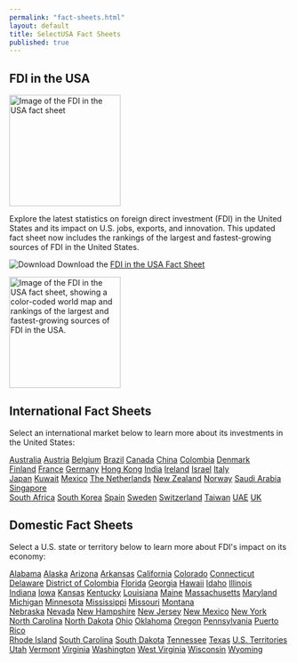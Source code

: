 ```yaml
---
permalink: "fact-sheets.html"
layout: default
title: SelectUSA Fact Sheets
published: true
---
```


## FDI in the USA

<div class="row">
  <div class="col-sm-2">
  <img src="{{ site.baseurl }}/country-fact-sheets/2015-09-10%20FDI%20in%20the%20USA%202-sided%20Fact%20Sheet_Page_1.png" class="img-thumbnail" alt="Image of the FDI in the USA fact sheet" height="200">
  </div>

  <div class="col-sm-8">

<p>Explore the latest statistics on foreign direct investment (FDI) in the United States and its impact on U.S. jobs, exports, and innovation. This updated fact sheet now includes the rankings of the largest and fastest-growing sources of FDI in the United States.</p>

<p><img src="{{ site.baseurl }}/icons/download.svg" alt="Download"> Download the <a href="{{ site.baseurl }}/country-fact-sheets/2015-09-10%20FDI%20in%20the%20USA%202-sided%20Fact%20Sheet.pdf">FDI in the USA Fact Sheet</a></p>
  </div>
  <div class="col-sm-2">
  <img src="{{ site.baseurl }}/country-fact-sheets/2015-09-10%20FDI%20in%20the%20USA%202-sided%20Fact%20Sheet_Page_2.png" class="img-thumbnail" alt="Image of the FDI in the USA fact sheet, showing a color-coded world map and rankings of the largest and fastest-growing sources of FDI in the USA." height="200">
  </div>

</div>

## International Fact Sheets
  
Select an international market below to learn more about its investments in the United States:

<div class="row">
  <div class="col-sm-3">
  
  <div class="list-group">
  <a href="{{ site.baseurl }}/country-fact-sheets/2015-09-10%20Australia%20Fact%20Sheet.pdf" class="list-group-item">Australia</a>
  <a href="{{ site.baseurl }}/country-fact-sheets/2015-09-10%20Austria%20Fact%20Sheet.pdf" class="list-group-item">Austria</a>
  <a href="{{ site.baseurl }}/country-fact-sheets/2015-09-10%20Belgium%20Fact%20Sheet.pdf" class="list-group-item">Belgium</a>
  <a href="{{ site.baseurl }}/country-fact-sheets/2015-09-10%20Brazil%20Fact%20Sheet.pdf" class="list-group-item">Brazil</a>
  <a href="{{ site.baseurl }}/country-fact-sheets/2015-09-10%20Canada%20Fact%20Sheet.pdf" class="list-group-item">Canada</a>
  <a href="{{ site.baseurl }}/country-fact-sheets/2015-09-10%20China%20Fact%20Sheet.pdf" class="list-group-item">China</a>
  <a href="{{ site.baseurl }}/country-fact-sheets/2015-09-10%20Colombia%20Fact%20Sheet.pdf" class="list-group-item">Colombia</a>
  <a href="{{ site.baseurl }}/country-fact-sheets/2015-09-10%20Denmark%20Fact%20Sheet.pdf" class="list-group-item">Denmark</a>
</div>
  </div>
  
  <div class="col-sm-3">

  <div class="list-group">
  <a href="{{ site.baseurl }}/country-fact-sheets/2015-09-10%20Finland%20Fact%20Sheet.pdf" class="list-group-item">Finland</a>
  <a href="{{ site.baseurl }}/country-fact-sheets/2015-09-10%20France%20Fact%20Sheet.pdf" class="list-group-item">France</a>
  <a href="{{ site.baseurl }}/country-fact-sheets/2015-09-10%20Germany%20Fact%20Sheet.pdf" class="list-group-item">Germany</a>
  <a href="{{ site.baseurl }}/country-fact-sheets/2015-09-10%20Hong%20Kong%20Fact%20Sheet.pdf" class="list-group-item">Hong Kong</a>
  <a href="{{ site.baseurl }}/country-fact-sheets/2015-09-10%20India%20Fact%20Sheet.pdf" class="list-group-item">India</a>
  <a href="{{ site.baseurl }}/country-fact-sheets/2015-09-10%20Ireland%20Fact%20Sheet.pdf" class="list-group-item">Ireland</a>
  <a href="{{ site.baseurl }}/country-fact-sheets/2015-09-10%20Israel%20Fact%20Sheet.pdf" class="list-group-item">Israel</a>
  <a href="{{ site.baseurl }}/country-fact-sheets/2015-09-10%20Italy%20Fact%20Sheet.pdf" class="list-group-item">Italy</a>
</div>

  </div>
  <div class="col-sm-3">
  
  <div class="list-group">
  <a href="{{ site.baseurl }}/country-fact-sheets/2015-09-10%20Japan%20Fact%20Sheet.pdf" class="list-group-item">Japan</a>
  <a href="{{ site.baseurl }}/country-fact-sheets/2015-09-10%20Kuwait%20Fact%20Sheet.pdf" class="list-group-item">Kuwait</a>
  <a href="{{ site.baseurl }}/country-fact-sheets/2015-09-10%20Mexico%20Fact%20Sheet.pdf" class="list-group-item">Mexico</a>
  <a href="{{ site.baseurl }}/country-fact-sheets/2015-09-10%20Netherlands%20Fact%20Sheet.pdf" class="list-group-item">The Netherlands</a>
  <a href="{{ site.baseurl }}/country-fact-sheets/2015-09-10%20New%20Zealand%20Fact%20Sheet.pdf" class="list-group-item">New Zealand</a>
  <a href="{{ site.baseurl }}/country-fact-sheets/2015-09-10%20Norway%20Fact%20Sheet.pdf" class="list-group-item">Norway</a>
  <a href="{{ site.baseurl }}/country-fact-sheets/2015-09-10%20Saudi%20Arabia%20Fact%20Sheet.pdf" class="list-group-item">Saudi Arabia</a>
  <a href="{{ site.baseurl }}/country-fact-sheets/2015-09-10%20Singapore%20Fact%20Sheet.pdf" class="list-group-item">Singapore</a>
</div>
  
  </div>
  <div class="col-sm-3">
  
  <div class="list-group">
  <a href="{{ site.baseurl }}/country-fact-sheets/2015-09-10%20South%20Africa%20Fact%20Sheet.pdf" class="list-group-item">South Africa</a>
  <a href="{{ site.baseurl }}/country-fact-sheets/2015-09-10%20South%20Korea%20Fact%20Sheet.pdf" class="list-group-item">South Korea</a>
  <a href="{{ site.baseurl }}/country-fact-sheets/2015-09-10%20Spain%20Fact%20Sheet.pdf" class="list-group-item">Spain</a>
  <a href="{{ site.baseurl }}/country-fact-sheets/2015-09-10%20Sweden%20Fact%20Sheet.pdf" class="list-group-item">Sweden</a>
  <a href="{{ site.baseurl }}/country-fact-sheets/2015-09-10%20Switzerland%20Fact%20Sheet.pdf" class="list-group-item">Switzerland</a>
  <a href="{{ site.baseurl }}/country-fact-sheets/2015-09-10%20Taiwan%20Fact%20Sheet.pdf" class="list-group-item">Taiwan</a>
  <a href="{{ site.baseurl }}/country-fact-sheets/2015-09-10%20United%20Arab%20Emirates%20Fact%20Sheet.pdf" class="list-group-item">UAE</a>
  <a href="{{ site.baseurl }}/country-fact-sheets/2015-09-10%20UK%20Fact%20Sheet.pdf" class="list-group-item">UK</a>
</div>

  </div>
</div>

## Domestic Fact Sheets

Select a U.S. state or territory below to learn more about FDI's impact on its economy:

<div class="row">
  <div class="col-sm-3">
  
  <div class="list-group">
  <a href="{{ site.baseurl }}/state-fact-sheets/2015-03-02 Alabama Fact Sheet.pdf" class="list-group-item">Alabama</a>
  <a href="{{ site.baseurl }}/state-fact-sheets/2015-03-03 Alaska State Fact Sheet.pdf" class="list-group-item">Alaska</a>
  <a href="{{ site.baseurl }}/state-fact-sheets/2015-03-02 Arizona State Fact Sheet.pdf" class="list-group-item">Arizona</a>
  <a href="{{ site.baseurl }}/state-fact-sheets/2015-03-02 FDI State Fact Sheet - Arkansas.pdf" class="list-group-item">Arkansas</a>
  <a href="{{ site.baseurl }}/state-fact-sheets/2015-03-16 FDI State Fact Sheet - California.pdf" class="list-group-item">California</a>
  <a href="{{ site.baseurl }}/state-fact-sheets/2015-02-09 FDI State Fact Sheet - Colorado.pdf" class="list-group-item">Colorado</a>
  <a href="{{ site.baseurl }}/state-fact-sheets/2015-03-02 FDI State Fact Sheet - Connecticut.pdf" class="list-group-item">Connecticut</a>
  <a href="{{ site.baseurl }}/state-fact-sheets/2015-03-16 FDI State Fact Sheet - Delaware.pdf" class="list-group-item">Delaware</a>
  <a href="{{ site.baseurl }}/state-fact-sheets/2015-02-09 FDI State Fact Sheet - District of Columbia.pdf" class="list-group-item">District of Colombia</a>
  <a href="{{ site.baseurl }}/state-fact-sheets/2015-02-09 FDI State Fact Sheet - Florida.pdf" class="list-group-item">Florida</a>
  <a href="{{ site.baseurl }}/state-fact-sheets/2015-03-16 FDI State Fact Sheet - Georgia.pdf" class="list-group-item">Georgia</a>
  <a href="{{ site.baseurl }}/state-fact-sheets/2015-02-09 Hawaii.pdf" class="list-group-item">Hawaii</a>
  <a href="{{ site.baseurl }}/state-fact-sheets/2015-03-03 FDI State Fact Sheet - Idaho.pdf" class="list-group-item">Idaho</a>
  <a href="{{ site.baseurl }}/state-fact-sheets/2015-01-10 FDI State Fact Sheet - Illinois.pdf" class="list-group-item">Illinois</a>
</div>
  </div>
  
  <div class="col-sm-3">

  <div class="list-group">
  <a href="{{ site.baseurl }}/state-fact-sheets/2015-03-16 Indiana FDI Fact Sheet.pdf" class="list-group-item">Indiana</a>
  <a href="{{ site.baseurl }}/state-fact-sheets/2015-02-10 FDI State Fact Sheet - Iowa.pdf" class="list-group-item">Iowa</a>
  <a href="{{ site.baseurl }}/state-fact-sheets/2015-02-10 FDI State Fact Sheet - Kansas.pdf" class="list-group-item">Kansas</a>
  <a href="{{ site.baseurl }}/state-fact-sheets/2015-03-16 FDI State Fact Sheet - Kentucky.pdf" class="list-group-item">Kentucky</a>
  <a href="{{ site.baseurl }}/state-fact-sheets/2015-02-10 FDI State Fact Sheet - Louisiana.pdf" class="list-group-item">Louisiana</a>
  <a href="{{ site.baseurl }}/state-fact-sheets/2015-03-04 FDI State Fact Sheet - Maine.pdf" class="list-group-item">Maine</a>
  <a href="{{ site.baseurl }}/state-fact-sheets/2015-03-02 FDI State Fact Sheet - Massachusetts.pdf" class="list-group-item">Massachusetts</a>
  <a href="{{ site.baseurl }}/state-fact-sheets/2015-02-10 Maryland.pdf" class="list-group-item">Maryland</a>
  <a href="{{ site.baseurl }}/state-fact-sheets/2015-03-16 FDI State Fact Sheet - Michigan.pdf" class="list-group-item">Michigan</a>
  <a href="{{ site.baseurl }}/state-fact-sheets/2015-02-10 FDI State Fact Sheet - Minnesota.pdf" class="list-group-item">Minnesota</a>
  <a href="{{ site.baseurl }}/state-fact-sheets/2015-02-12 FDI State Fact Sheet - Mississippi.pdf" class="list-group-item">Mississippi</a>
  <a href="{{ site.baseurl }}/state-fact-sheets/2015-02-10 FDI State Fact Sheet - Missouri.pdf" class="list-group-item">Missouri</a>
  <a href="{{ site.baseurl }}/state-fact-sheets/2015-03-03 Montana State Fact Sheet.pdf" class="list-group-item">Montana</a>
</div>

  </div>
  <div class="col-sm-3">
  
  <div class="list-group">
  <a href="{{ site.baseurl }}/state-fact-sheets/2015-02-10 FDI State Fact Sheet - Nebraska.pdf" class="list-group-item">Nebraska</a>
  <a href="{{ site.baseurl }}/state-fact-sheets/2015-03-16 FDI State Fact Sheet - Nevada.pdf" class="list-group-item">Nevada</a>
  <a href="{{ site.baseurl }}/state-fact-sheets/2015-03-02 FDI State Fact Sheet - New Hampshire.pdf" class="list-group-item">New Hampshire</a>
  <a href="{{ site.baseurl }}/state-fact-sheets/2015-03-16 FDI State Fact Sheet - New Jersey.pdf" class="list-group-item">New Jersey</a>
  <a href="{{ site.baseurl }}/state-fact-sheets/2015-02-10 FDI State Fact Sheet - New Mexico.pdf" class="list-group-item">New Mexico</a>
  <a href="{{ site.baseurl }}/state-fact-sheets/2015-03-02 FDI State Fact Sheet - New York.pdf" class="list-group-item">New York</a>
  <a href="{{ site.baseurl }}/state-fact-sheets/2015-02-10 FDI State Fact Sheet - North Carolina.pdf" class="list-group-item">North Carolina</a>
  <a href="{{ site.baseurl }}/state-fact-sheets/2015-02-10 FDI State Fact Sheet - North Dakota.pdf" class="list-group-item">North Dakota</a>
  <a href="{{ site.baseurl }}/state-fact-sheets/2015-03-16 FDI State Fact Sheet - Ohio.pdf" class="list-group-item">Ohio</a>
  <a href="{{ site.baseurl }}/state-fact-sheets/2015-02-10 Oklahoma Fact Sheet.pdf" class="list-group-item">Oklahoma</a>
  <a href="{{ site.baseurl }}/state-fact-sheets/2015-02-11 Oregon Fact Sheet.pdf" class="list-group-item">Oregon</a>
  <a href="{{ site.baseurl }}/state-fact-sheets/2015-03-16 FDI State Fact Sheet - Pennsylvania.pdf" class="list-group-item">Pennsylvania</a>
  <a href="{{ site.baseurl }}/state-fact-sheets/2015-02-12 FDI State Fact Sheet - Puerto Rico.pdf" class="list-group-item">Puerto Rico</a>
</div>

  </div>
  <div class="col-sm-3">
  
  <div class="list-group">
  <a href="{{ site.baseurl }}/state-fact-sheets/2015-03-02 Rhode Island Fact Sheet.pdf" class="list-group-item">Rhode Island</a>
  <a href="{{ site.baseurl }}/state-fact-sheets/2015-03-16 South Carolina.pdf" class="list-group-item">South Carolina</a>
  <a href="{{ site.baseurl }}/state-fact-sheets/2015-02-06 FDI State Fact Sheet - South Dakota.pdf" class="list-group-item">South Dakota</a>
  <a href="{{ site.baseurl }}/state-fact-sheets/2015-03-16 Tennessee Fact Sheet.pdf" class="list-group-item">Tennessee</a>
  <a href="{{ site.baseurl }}/state-fact-sheets/2015-02-06 Texas Fact Sheet.pdf" class="list-group-item">Texas</a>
  <a href="{{ site.baseurl }}/state-fact-sheets/2015-03-16 FDI State Fact Sheet - US Territories.pdf" class="list-group-item">U.S. Territories</a>
  <a href="{{ site.baseurl }}/state-fact-sheets/2015-03-03 Utah Fact Sheet.pdf" class="list-group-item">Utah</a>
  <a href="{{ site.baseurl }}/state-fact-sheets/2015-03-02 FDI State Fact Sheet - Vermont.pdf" class="list-group-item">Vermont</a>
  <a href="{{ site.baseurl }}/state-fact-sheets/2015-03-16 Virginia Fact Sheet.pdf" class="list-group-item">Virginia</a>
  <a href="{{ site.baseurl }}/state-fact-sheets/2015-03-03 Washington Fact Sheet.pdf" class="list-group-item">Washington</a>
  <a href="{{ site.baseurl }}/state-fact-sheets/2015-03-17 FDI State Fact Sheet - West Virginia.pdf" class="list-group-item">West Virginia</a>
  <a href="{{ site.baseurl }}/state-fact-sheets/2015-02-24 Wisconsin Fact Sheet.pd" class="list-group-item">Wisconsin</a>
  <a href="{{ site.baseurl }}/state-fact-sheets/2015-02-11 Wyoming Fact Sheet.pdf" class="list-group-item">Wyoming</a>
</div>

  </div>
